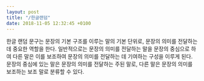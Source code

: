 ```yaml
---
layout: post
title: "/한글랜덤"
date: 2018-11-05 12:32:45 +0100
---
```


한글 랜덤 문구는 문장의 기본 구조를 이루는 말의 기본 단위로, 문장의 의미를 전달하는 데 중요한 역할을 한다. 일반적으로는 문장의 의미를 전달하는 말을 문장의 중심으로 하여 다른 말은 이를 보조하여 문장의 의미를 전달하는 데 기여하는 구성을 이루게 된다. 문장의 중심에 있는 말은 문장의 의미를 전달하는 주된 말로, 다른 말은 문장의 의미를 보조하는 보조 말로 분류할 수 있다.
